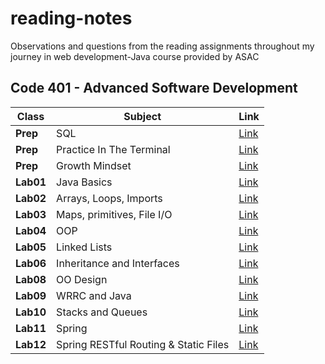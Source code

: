 
# reading-notes
Observations and questions from the reading assignments throughout my journey in web development-Java course provided by ASAC

## Code 401 - Advanced Software Development


| Class       | Subject   | Link       |
|-------------|-----------|------------|
| **Prep**    | SQL       | [Link](https://baraahabusara.github.io/reading-notes/SQL/SQL)       |
| **Prep**    | Practice In The Terminal | [Link](https://baraahabusara.github.io/reading-notes/TerminalPractice/TerminalPractice)      |
| **Prep**    | Growth Mindset | [Link](https://baraahabusara.github.io/reading-notes/growthMindset/growthMindset)       |
| **Lab01**   | Java Basics  |[Link](https://baraahabusara.github.io/reading-notes/Class01/readings-01)|
| **Lab02**   | Arrays, Loops, Imports|[Link](https://baraahabusara.github.io/reading-notes/Class02/readings-02)|
| **Lab03**   | Maps, primitives, File I/O|[Link](https://baraahabusara.github.io/reading-notes/Class03/readings-03)|
| **Lab04**   |OOP |[Link](https://baraahabusara.github.io/reading-notes/Class04/readings-04)|
| **Lab05**   |Linked Lists |[Link](https://baraahabusara.github.io/reading-notes/Class05/readings-05)|
| **Lab06**   |Inheritance and Interfaces |[Link](https://baraahabusara.github.io/reading-notes/Class06/readings-06)|
| **Lab08**   | OO Design |[Link](https://baraahabusara.github.io/reading-notes/Class08/readings-08)|
| **Lab09**   | WRRC and Java |[Link](https://baraahabusara.github.io/reading-notes/Class09/readings-09)|
| **Lab10**   | Stacks and Queues |[Link](https://baraahabusara.github.io/reading-notes/Class10/readings-10)|
| **Lab11**   | Spring |[Link](https://baraahabusara.github.io/reading-notes/Class11/readings-11)|
| **Lab12**   | Spring RESTful Routing & Static Files |[Link](https://baraahabusara.github.io/reading-notes/Class12/readings-12)|
